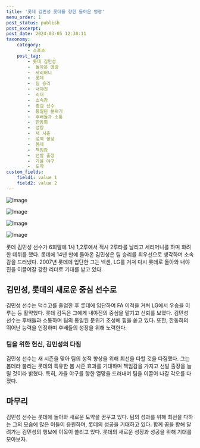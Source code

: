 ```yaml
---
title: '롯데 김민성 롯데를 향한 돌아온 영광'
menu_order: 1
post_status: publish
post_excerpt: 
post_date: 2024-03-05 12:30:11
taxonomy:
    category:
        - 스포츠
    post_tag:
        - 롯데 김민성
        -  돌아온 영광
        -  세리머니
        -  롯데
        -  팀 승리
        -  내야진
        -  리더
        -  소속감
        -  중심 선수
        -  통일된 분위기
        -  후배들과 소통
        -  한동희
        -  성장
        -  새 시즌
        -  성적 향상
        -  봄데
        -  책임감
        -  선발 출장
        -  가을 야구
        -  도약
custom_fields:
    field1: value 1
    field2: value 2
---
```


![Image](https://imgnews.pstatic.net/image/109/2024/03/05/0005029823_001_20240305084102892.jpg?type=w647)

![Image](https://imgnews.pstatic.net/image/109/2024/03/05/0005029823_002_20240305084102910.jpg?type=w647)

![Image](https://imgnews.pstatic.net/image/109/2024/03/05/0005029823_003_20240305084102921.jpg?type=w647)

![Image](https://imgnews.pstatic.net/image/109/2024/03/05/0005029823_004_20240305084102931.jpg?type=w647)

롯데 김민성 선수가 6회말에 1사 1,2루에서 적시 2루타를 날리고 세리머니를 하며 화려한 데뷔를 했다. 롯데에 14년 만에 돌아온 김민성은 팀 승리를 최우선으로 생각하며 소속감을 드러냈다. 2007년 롯데에 입단한 그는 넥센, LG를 거쳐 다시 롯데로 돌아와 내야진을 이끌어갈 강한 리더로 기대를 받고 있다.
## 김민성, 롯데의 새로운 중심 선수로
김민성 선수는 덕수고를 졸업한 후 롯데에 입단하여 FA 이적을 거쳐 LG에서 우승을 이루는 등 활약했다. 롯데 감독은 그에게 내야진의 중심을 맡기고 신뢰를 보였다. 김민성 선수는 후배들과 소통하며 팀의 통일된 분위기 조성에 힘을 쏟고 있다. 또한, 한동희의 뛰어난 능력을 인정하며 후배들의 성장을 위해 노력한다.
### 팀을 위한 헌신, 김민성의 다짐
김민성 선수는 새 시즌을 맞아 팀의 성적 향상을 위해 최선을 다할 것을 다짐했다. 그는 봄데라 불리는 롯데의 특유한 봄 시즌 효과를 기대하며 책임감을 가지고 선발 출장을 늘릴 것이라 밝혔다. 특히, 가을 야구를 향한 열망을 드러내며 팀을 이끌어 나갈 각오를 다졌다.
## 마무리
김민성 선수는 롯데에 돌아와 새로운 도약을 꿈꾸고 있다. 팀의 성과를 위해 최선을 다하는 그의 모습에 많은 이들이 응원하며, 롯데의 성공을 기대하고 있다. 함께 꿈을 향해 달려가는 김민성의 행보에 이목이 쏠리고 있다. 롯데의 새로운 성장과 성공을 위해 기대를 모아보자.
